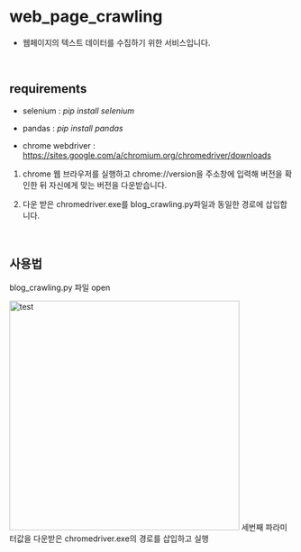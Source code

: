 # web_page_crawling

- 웹페이지의 텍스트 데이터를 수집하기 위한 서비스입니다.

<br>

## requirements
- selenium : _pip install selenium_
- pandas : _pip install pandas_
  

- chrome webdriver : https://sites.google.com/a/chromium.org/chromedriver/downloads

1. chrome 웹 브라우저를 실행하고 chrome://version을 주소창에 입력해 버전을 확인한 뒤 자신에게 맞는 버전을 다운받습니다.

2. 다운 받은 chromedriver.exe를 blog_crawling.py파일과 동일한 경로에 삽입합니다. 
<br>

## 사용법
blog_crawling.py 파일 open

<img width="408" alt="test" src="https://user-images.githubusercontent.com/59256704/125067886-c9a87c80-e0ef-11eb-9ee3-27e3fb98ed8e.png">
세번째 파라미터값을 다운받은 chromedriver.exe의 경로를 삽입하고 실행
